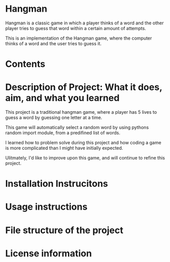 # Hangman
Hangman is a classic game in which a player thinks of a word and the other player tries to guess that word within a certain amount of attempts.

This is an implementation of the Hangman game, where the computer thinks of a word and the user tries to guess it. 

# Contents 

# Description of Project: What it does, aim, and what you learned 

This project is a traditional hangman game, where a player has 5 lives to guess a word by guessing one letter at a time. 

This game will automatically select a random word by using pythons random import module, from a predifined list of words. 


I learned how to problem solve during this project and how coding a game is more complicated than I might have initially expected. 

Ulitmately, I'd like to improve upon this game, and will continue to refine this project. 

# Installation Instrucitons 

# Usage instructions 

# File structure of the project 

# License information



